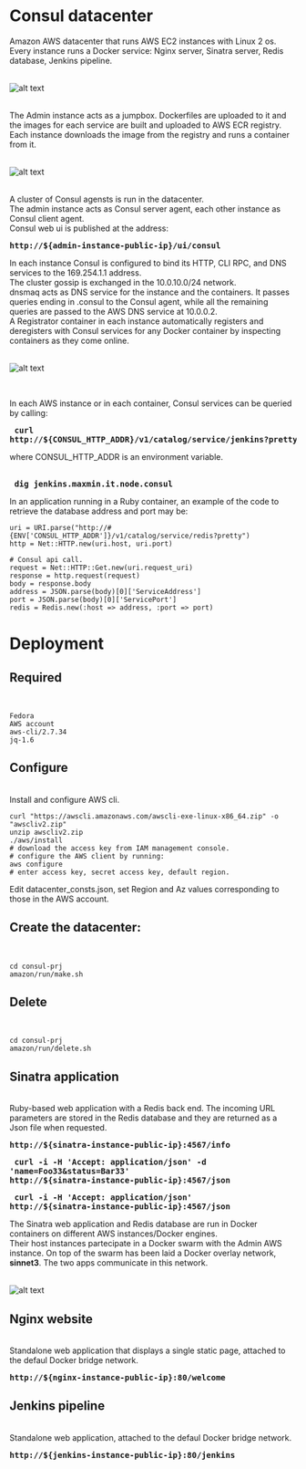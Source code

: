 
# Consul datacenter
 
Amazon AWS datacenter that runs AWS EC2 instances with Linux 2 os. Every instance runs a Docker service:
Nginx server, Sinatra server, Redis database, Jenkins pipeline.
<br/><br/> 

![alt text](https://github.com/maxmin13/consul-prj/blob/master/img/vpc.png)

<br/> 
The Admin instance acts as a jumpbox. Dockerfiles are uploaded to it and the images for each service are built
and uploaded to AWS ECR registry. Each instance downloads the image from the registry and runs a container from it.
<br/><br/>

![alt text](https://github.com/maxmin13/consul-prj/blob/master/img/ecr.png)

<br/> 
A cluster of Consul agensts is run in the datacenter.
<br/> 
The admin instance acts as Consul server agent, each other instance as Consul client agent.
<br/> 
Consul web ui is published at the address:

**<pre>  http://${admin-instance-public-ip}/ui/consul</pre>** 

In each instance Consul is configured to bind its HTTP, CLI RPC, and DNS services to the 169.254.1.1 address.
<br/> 
The cluster gossip is exchanged in the 10.0.10.0/24 network.
<br/>
dnsmaq acts as DNS service for the instance and the containers. It passes queries ending in .consul to the Consul agent, while
all the remaining queries are passed to the AWS DNS service at 10.0.0.2.
<br/>
A Registrator container in each instance automatically registers and deregisters with Consul services for any Docker container by inspecting containers as they come online.
<br/><br/>

![alt text](https://github.com/maxmin13/consul-prj/blob/master/img/consul-admin.png)

<br/> 

In each AWS instance or in each container, Consul services can be queried by calling:

**<pre>  curl http://${CONSUL_HTTP_ADDR}/v1/catalog/service/jenkins?pretty</pre>** 

where CONSUL_HTTP_ADDR is an environment variable.<br/><br/>

**<pre>  dig jenkins.maxmin.it.node.consul</pre>**

In an application running in a Ruby container, 
an example of the code to retrieve the database address and port may be:

```
uri = URI.parse("http://#{ENV['CONSUL_HTTP_ADDR']}/v1/catalog/service/redis?pretty")
http = Net::HTTP.new(uri.host, uri.port)

# Consul api call.
request = Net::HTTP::Get.new(uri.request_uri)
response = http.request(request)
body = response.body
address = JSON.parse(body)[0]['ServiceAddress']
port = JSON.parse(body)[0]['ServicePort']
redis = Redis.new(:host => address, :port => port)
```

# Deployment
## Required

<br/> 

```
Fedora
AWS account
aws-cli/2.7.34
jq-1.6
``` 

## Configure

<br/> 
Install and configure AWS cli.
<br/> 

```
curl "https://awscli.amazonaws.com/awscli-exe-linux-x86_64.zip" -o "awscliv2.zip"
unzip awscliv2.zip
./aws/install
# download the access key from IAM management console.
# configure the AWS client by running: 
aws configure 
# enter access key, secret access key, default region.
``` 

Edit datacenter_consts.json, set Region and Az values corresponding to those in the AWS account.

## Create the datacenter:

<br/> 

```
cd consul-prj
amazon/run/make.sh
```

## Delete

<br/> 

```
cd consul-prj
amazon/run/delete.sh
```

## Sinatra application

<br/> 
Ruby-based web application with a Redis back end. 
The incoming URL parameters are stored in the Redis database and they are returned as a Json file when requested.</br>

**<pre>  http://${sinatra-instance-public-ip}:4567/info</pre>**

**<pre>  curl -i -H 'Accept: application/json' -d 'name=Foo33&status=Bar33' http://${sinatra-instance-public-ip}:4567/json</pre>**

**<pre>  curl -i -H 'Accept: application/json' http://${sinatra-instance-public-ip}:4567/json</pre>**

The Sinatra web application and Redis database are run in Docker containers on different AWS instances/Docker engines.</br>
Their host instances partecipate in a Docker swarm with the Admin AWS instance. On top of the swarm has been laid a Docker overlay network, **sinnet3**.
The two apps communicate in this network.
<br/><br/> 

![alt text](https://github.com/maxmin13/consul-prj/blob/master/img/overlay.png)

## Nginx website

<br/> 
Standalone web application that displays a single static page, attached to the defaul Docker bridge network.

**<pre>  http://${nginx-instance-public-ip}:80/welcome</pre>**
 
## Jenkins pipeline

<br/> 
Standalone web application, attached to the defaul Docker bridge network.

**<pre>  http://${jenkins-instance-public-ip}:80/jenkins</pre>**

<br/> 


